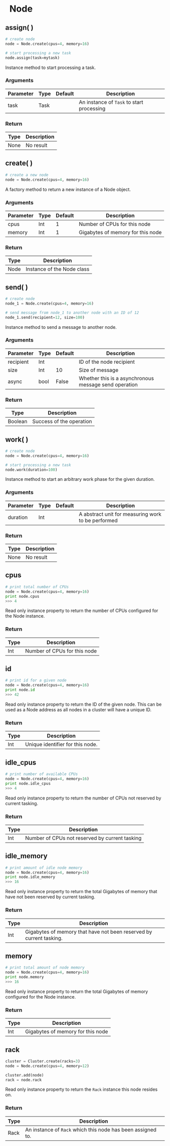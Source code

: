 # &nbsp; Node


## assign( )

```python
# create node
node = Node.create(cpus=4, memory=16)

# start processing a new task
node.assign(task=mytask)

```

Instance method to start processing a task.

### Arguments

Parameter | Type | Default | Description
--------- | ---- | ------- | -----------------------------------------------------
task | Task  |  | An instance of `Task` to start processing

### Return

Type | Description
---- | ----------------------
None | No result


## create( )

```python
# create a new node
node = Node.create(cpus=4, memory=16)
```

A factory method to return a new instance of a Node object.

### Arguments

Parameter | Type | Default | Description
--------- | ---- | ------- | -----------------------------------------------------
cpus     | Int  | 1       | Number of CPUs for this node
memory     | Int  | 1       | Gigabytes of memory for this node

### Return

Type | Description
---- | ----------------------
Node | Instance of the Node class


## send( )

```python
# create node
node_1 = Node.create(cpus=4, memory=16)

# send message from node_1 to another node with an ID of 12
node_1.send(recipient=12, size=100)
```

Instance method to send a message to another node.

### Arguments

Parameter | Type | Default | Description
--------- | ---- | ------- | -----------------------------------------------------
recipient | Int  |  | ID of the node recipient
size | Int  | 10 | Size of message
async | bool  | False | Whether this is a asynchronous message send operation

### Return

Type | Description
---- | ----------------------
Boolean | Success of the operation


## work( )

```python
# create node
node = Node.create(cpus=4, memory=16)

# start processing a new task
node.work(duration=100)

```

Instance method to start an arbitrary work phase for the given duration.

### Arguments

Parameter | Type | Default | Description
--------- | ---- | ------- | -----------------------------------------------------
duration | Int  |  | A abstract unit for measuring work to be performed

### Return

Type | Description
---- | ----------------------
None | No result










## cpus

```python
# print total number of CPUs
node = Node.create(cpus=4, memory=16)
print node.cpus
>>> 4

```
Read only instance property to return the number of CPUs configured for the Node instance.

### Return

Type | Description
---- | ----------------------
Int | Number of CPUs for this node


## id

```python
# print id for a given node
node = Node.create(cpus=4, memory=16)
print node.id
>>> 42
```

Read only instance property to return the ID of the given node.  This can be used as a Node address as all nodes in a cluster will have a unique ID.

### Return

Type | Description
---- | ----------------------
Int | Unique identifier for this node.


## idle_cpus

```python
# print number of available CPUs
node = Node.create(cpus=4, memory=16)
print node.idle_cpus
>>> 4

```
Read only instance property to return the number of CPUs not reserved by current tasking.

### Return

Type | Description
---- | ----------------------
Int | Number of CPUs not reserved by current tasking


## idle_memory

```python
# print amount of idle node memory
node = Node.create(cpus=4, memory=16)
print node.idle_memory
>>> 16

```
Read only instance property to return the total Gigabytes of memory that have not been reserved by current tasking.

### Return

Type | Description
---- | ----------------------
Int | Gigabytes of memory that have not been reserved by current tasking.


## memory

```python
# print total amount of node memory
node = Node.create(cpus=4, memory=16)
print node.memory
>>> 16

```
Read only instance property to return the total Gigabytes of memory configured for the Node instance.

### Return

Type | Description
---- | ----------------------
Int | Gigabytes of memory for this node


## rack

```python
cluster = Cluster.create(racks=3)
node = Node.create(cpus=4, memory=12)

cluster.add(node)
rack = node.rack
```

Read only instance property to return the `Rack` instance this node resides on.

### Return

Type | Description
---- | ----------------------
Rack | An instance of `Rack` which this node has been assigned to.

